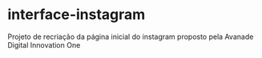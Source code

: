 # interface-instagram
Projeto de recriação da página inicial do instagram proposto pela Avanade Digital Innovation One
